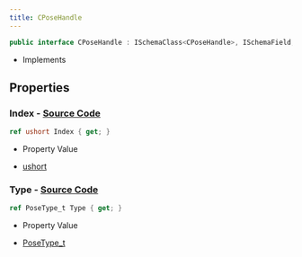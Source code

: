 ```yaml
---
title: CPoseHandle
---
```


```csharp
public interface CPoseHandle : ISchemaClass<CPoseHandle>, ISchemaField, ISchemaClass, INativeHandle
```

- Implements

## Properties

### **Index** - [Source Code](https://github.com/swiftly-solution/swiftlys2/blob/main/managed/src/SwiftlyS2.Generated/Schemas/Interfaces/CPoseHandle.cs#L16)

```csharp
ref ushort Index { get; }
```

- Property Value

- [ushort](https://learn.microsoft.com/dotnet/api/system.uint16)

### **Type** - [Source Code](https://github.com/swiftly-solution/swiftlys2/blob/main/managed/src/SwiftlyS2.Generated/Schemas/Interfaces/CPoseHandle.cs#L18)

```csharp
ref PoseType_t Type { get; }
```

- Property Value

- [PoseType_t](/docs/api/shared/schemadefinitions/posetype_t)

